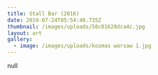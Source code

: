 ```yaml
---
title: Stall Bar (2016)
date: 2019-07-24T05:54:48.735Z
thumbnail: /images/uploads/58c01628dca4c.jpg
layout: art
gallery:
  - image: /images/uploads/kosmas warsaw 1.jpg
---
```

null
